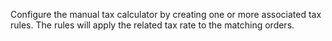Configure the manual tax calculator by creating one or more associated tax rules. The rules will apply the related tax rate to the matching orders.
